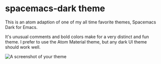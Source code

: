 # spacemacs-dark theme

This is an atom adaption of one of my all time favorite themes, Spacemacs Dark for Emacs.


It's unusual comments and bold colors make for a very distinct and fun theme.
I prefer to use the Atom Material theme, but any dark UI theme should work well.

![A screenshot of your theme](http://i.imgur.com/aZW1KuP.jpg)
